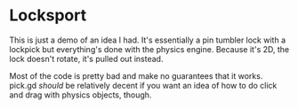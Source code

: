 # Locksport

This is just a demo of an idea I had. It's essentially a pin tumbler lock with a lockpick but everything's done with the physics engine.
Because it's 2D, the lock doesn't rotate, it's pulled out instead.

Most of the code is pretty bad and make no guarantees that it works. pick.gd _should_ be relatively decent if you want an idea of how to do click and drag with physics objects, though.